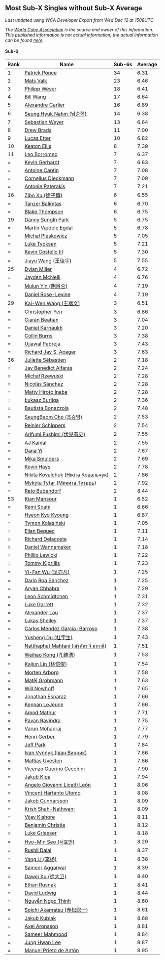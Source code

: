 ## Most Sub-X Singles without Sub-X Average

*Last updated using WCA Developer Export from Wed Dec 12 at 1508UTC*

*The [World Cube Association](https://www.worldcubeassociation.org) is the source and owner of this information. This published information is not actual information, the actual information can be found [here](https://www.worldcubeassociation.org/results).*

#### Sub-6


|Rank|Name|Sub-6s|Average|  
|--|--|--|--|  
|1|[Patrick Ponce](https://www.worldcubeassociation.org/persons/2012PONC02)|34|6.31|  
|2|[Mats Valk](https://www.worldcubeassociation.org/persons/2007VALK01)|23|6.46|  
|3|[Philipp Weyer](https://www.worldcubeassociation.org/persons/2010WEYE01)|18|6.41|  
|4|[Bill Wang](https://www.worldcubeassociation.org/persons/2010WANG68)|17|6.64|  
|5|[Alexandre Carlier](https://www.worldcubeassociation.org/persons/2012CARL03)|16|6.89|  
|6|[Seung Hyuk Nahm (남승혁)](https://www.worldcubeassociation.org/persons/2013NAHM01)|14|6.38|  
|7|[Sebastian Weyer](https://www.worldcubeassociation.org/persons/2010WEYE02)|13|6.64|  
|8|[Drew Brads](https://www.worldcubeassociation.org/persons/2010BRAD01)|11|7.00|  
|9|[Lucas Etter](https://www.worldcubeassociation.org/persons/2011ETTE01)|10|6.82|  
|10|[Keaton Ellis](https://www.worldcubeassociation.org/persons/2012ELLI01)|8|7.39|  
|11|[Leo Borromeo](https://www.worldcubeassociation.org/persons/2015BORR01)|7|6.37|  
|=|[Kevin Gerhardt](https://www.worldcubeassociation.org/persons/2013GERH01)|7|6.83|  
|=|[Antoine Cantin](https://www.worldcubeassociation.org/persons/2010CANT02)|7|7.08|  
|=|[Cornelius Dieckmann](https://www.worldcubeassociation.org/persons/2009DIEC01)|7|7.09|  
|=|[Antonie Paterakis](https://www.worldcubeassociation.org/persons/2012PATE01)|7|7.21|  
|16|[Zibo Xu (徐子博)](https://www.worldcubeassociation.org/persons/2014XUZI01)|6|6.55|  
|=|[Tanzer Balimtas](https://www.worldcubeassociation.org/persons/2013BALI01)|6|6.70|  
|=|[Blake Thompson](https://www.worldcubeassociation.org/persons/2010THOM03)|6|6.75|  
|19|[Danny SungIn Park](https://www.worldcubeassociation.org/persons/2015PARK13)|5|6.75|  
|=|[Martin Vædele Egdal](https://www.worldcubeassociation.org/persons/2013EGDA02)|5|6.78|  
|=|[Michał Pleskowicz](https://www.worldcubeassociation.org/persons/2009PLES01)|5|7.05|  
|=|[Luke Tycksen](https://www.worldcubeassociation.org/persons/2012TYCK01)|5|7.21|  
|=|[Kevin Costello III](https://www.worldcubeassociation.org/persons/2012COST01)|5|7.30|  
|=|[Jiayu Wang (王佳宇)](https://www.worldcubeassociation.org/persons/2010WANG53)|5|7.55|  
|25|[Dylan Miller](https://www.worldcubeassociation.org/persons/2015MILL01)|4|6.72|  
|=|[Jayden McNeill](https://www.worldcubeassociation.org/persons/2012MCNE01)|4|6.76|  
|=|[Mulun Yin (阴目仑)](https://www.worldcubeassociation.org/persons/2009YINM01)|4|7.19|  
|=|[Daniel Rose-Levine](https://www.worldcubeassociation.org/persons/2015ROSE01)|4|7.19|  
|29|[Kai-Wen Wang (王楷文)](https://www.worldcubeassociation.org/persons/2015WANG09)|3|6.51|  
|=|[Christopher Yen](https://www.worldcubeassociation.org/persons/2016YENC01)|3|6.86|  
|=|[Ciarán Beahan](https://www.worldcubeassociation.org/persons/2012BEAH01)|3|7.04|  
|=|[Daniel Karnaukh](https://www.worldcubeassociation.org/persons/2014KARN02)|3|7.20|  
|=|[Collin Burns](https://www.worldcubeassociation.org/persons/2010BURN01)|3|7.38|  
|=|[Ujjawal Pabreja](https://www.worldcubeassociation.org/persons/2015PABR01)|3|7.43|  
|=|[Richard Jay S. Apagar](https://www.worldcubeassociation.org/persons/2010APAG01)|3|7.63|  
|36|[Juliette Sébastien](https://www.worldcubeassociation.org/persons/2014SEBA01)|2|7.18|  
|=|[Jay Benedict Alfaras](https://www.worldcubeassociation.org/persons/2009ALFA01)|2|7.24|  
|=|[Michał Rzewuski](https://www.worldcubeassociation.org/persons/2014RZEW01)|2|7.28|  
|=|[Nicolás Sánchez](https://www.worldcubeassociation.org/persons/2015SANC11)|2|7.28|  
|=|[Matty Hiroto Inaba](https://www.worldcubeassociation.org/persons/2016INAB01)|2|7.28|  
|=|[Łukasz Burliga](https://www.worldcubeassociation.org/persons/2013BURL01)|2|7.36|  
|=|[Bautista Bonazzola](https://www.worldcubeassociation.org/persons/2014BONA02)|2|7.48|  
|=|[SeungBeom Cho (조승범)](https://www.worldcubeassociation.org/persons/2012CHOS01)|2|7.53|  
|=|[Reinier Schippers](https://www.worldcubeassociation.org/persons/2010SCHI01)|2|7.54|  
|=|[Arifumi Fushimi (伏見有史)](https://www.worldcubeassociation.org/persons/2009FUSH01)|2|7.55|  
|=|[AJ Kamal](https://www.worldcubeassociation.org/persons/2016KAMA04)|2|7.55|  
|=|[Dana Yi](https://www.worldcubeassociation.org/persons/2010YIDA01)|2|7.67|  
|=|[Mika Smulders](https://www.worldcubeassociation.org/persons/2016SMUL01)|2|7.69|  
|=|[Kevin Hays](https://www.worldcubeassociation.org/persons/2009HAYS01)|2|7.78|  
|=|[Nikita Kovalchuk (Нікіта Ковальчук)](https://www.worldcubeassociation.org/persons/2015KOVA07)|2|7.86|  
|=|[Mykyta Tytar (Микита Титарь)](https://www.worldcubeassociation.org/persons/2014TYTA02)|2|7.92|  
|=|[Reto Bubendorf](https://www.worldcubeassociation.org/persons/2012BUBE01)|2|8.44|  
|53|[Kian Mansour](https://www.worldcubeassociation.org/persons/2015MANS03)|1|6.52|  
|=|[Rami Sbahi](https://www.worldcubeassociation.org/persons/2011SBAH01)|1|6.66|  
|=|[Hyeon Kyo Kyoung](https://www.worldcubeassociation.org/persons/2013KYOU01)|1|6.87|  
|=|[Tymon Kolasiński](https://www.worldcubeassociation.org/persons/2016KOLA02)|1|7.05|  
|=|[Elian Beguec](https://www.worldcubeassociation.org/persons/2014BEGU01)|1|7.11|  
|=|[Richard Delacoste](https://www.worldcubeassociation.org/persons/2015DELA05)|1|7.14|  
|=|[Daniel Wannamaker](https://www.worldcubeassociation.org/persons/2011WANN01)|1|7.18|  
|=|[Phillip Lewicki](https://www.worldcubeassociation.org/persons/2012LEWI01)|1|7.22|  
|=|[Tommy Kiprillis](https://www.worldcubeassociation.org/persons/2014KIPR01)|1|7.23|  
|=|[Yi-Fan Wu (吳亦凡)](https://www.worldcubeassociation.org/persons/2010WUIF01)|1|7.25|  
|=|[Dario Roa Sánchez](https://www.worldcubeassociation.org/persons/2011SANC02)|1|7.25|  
|=|[Aryan Chhabra](https://www.worldcubeassociation.org/persons/2015CHHA03)|1|7.29|  
|=|[Leon Schmidtchen](https://www.worldcubeassociation.org/persons/2010SCHM01)|1|7.31|  
|=|[Luke Garrett](https://www.worldcubeassociation.org/persons/2017GARR05)|1|7.32|  
|=|[Alexander Lau](https://www.worldcubeassociation.org/persons/2011LAUA01)|1|7.37|  
|=|[Lukas Shelley](https://www.worldcubeassociation.org/persons/2016SHEL03)|1|7.37|  
|=|[Carlos Méndez García-Barroso](https://www.worldcubeassociation.org/persons/2010GARC02)|1|7.38|  
|=|[Yusheng Du (杜宇生)](https://www.worldcubeassociation.org/persons/2015DUYU01)|1|7.43|  
|=|[Natthaphat Mahtani (ณัฐภัทร จี มาทานี)](https://www.worldcubeassociation.org/persons/2011MAHT02)|1|7.51|  
|=|[Weihao Kong (孔维浩)](https://www.worldcubeassociation.org/persons/2017KONG05)|1|7.53|  
|=|[Kaijun Lin (林恺俊)](https://www.worldcubeassociation.org/persons/2013LINK01)|1|7.54|  
|=|[Morten Arborg](https://www.worldcubeassociation.org/persons/2010ARBO01)|1|7.58|  
|=|[Matěj Grohmann](https://www.worldcubeassociation.org/persons/2015GROH02)|1|7.63|  
|=|[Will Newhoff](https://www.worldcubeassociation.org/persons/2015NEWH01)|1|7.65|  
|=|[Jonathan Esparaz](https://www.worldcubeassociation.org/persons/2013ESPA01)|1|7.66|  
|=|[Kennan LeJeune](https://www.worldcubeassociation.org/persons/2013LEJE03)|1|7.66|  
|=|[Amod Mathur](https://www.worldcubeassociation.org/persons/2013MATH01)|1|7.71|  
|=|[Pavan Ravindra](https://www.worldcubeassociation.org/persons/2013RAVI06)|1|7.75|  
|=|[Varun Mohanraj](https://www.worldcubeassociation.org/persons/2015MOHA10)|1|7.77|  
|=|[Henri Gerber](https://www.worldcubeassociation.org/persons/2014GERB01)|1|7.79|  
|=|[Jeff Park](https://www.worldcubeassociation.org/persons/2015PARK08)|1|7.84|  
|=|[Ivan Vynnyk (Іван Винник)](https://www.worldcubeassociation.org/persons/2010VYNN01)|1|7.86|  
|=|[Mattias Uvesten](https://www.worldcubeassociation.org/persons/2013UVES01)|1|7.86|  
|=|[Vicenzo Guerino Cecchini](https://www.worldcubeassociation.org/persons/2015CECC01)|1|7.90|  
|=|[Jakub Kipa](https://www.worldcubeassociation.org/persons/2010KIPA01)|1|7.94|  
|=|[Angelo Giovanni Licetti León](https://www.worldcubeassociation.org/persons/2013LEON05)|1|8.06|  
|=|[Vincent Hartanto Utomo](https://www.worldcubeassociation.org/persons/2010UTOM01)|1|8.08|  
|=|[Jakob Gunnarsson](https://www.worldcubeassociation.org/persons/2015GUNN01)|1|8.09|  
|=|[Krish Shah-Nathwani](https://www.worldcubeassociation.org/persons/2015SHAH09)|1|8.09|  
|=|[Vijay Kishore](https://www.worldcubeassociation.org/persons/2012KISH03)|1|8.11|  
|=|[Benjamin Christie](https://www.worldcubeassociation.org/persons/2014CHRI04)|1|8.12|  
|=|[Luke Griesser](https://www.worldcubeassociation.org/persons/2015GRIE02)|1|8.18|  
|=|[Hyo-Min Seo (서효민)](https://www.worldcubeassociation.org/persons/2013SEOH01)|1|8.29|  
|=|[Rushil Dalal](https://www.worldcubeassociation.org/persons/2014DALA03)|1|8.37|  
|=|[Yang Li (李扬)](https://www.worldcubeassociation.org/persons/2012LIYA01)|1|8.38|  
|=|[Sameer Aggarwal](https://www.worldcubeassociation.org/persons/2017AGGA01)|1|8.39|  
|=|[Dawei Xu (徐大卫)](https://www.worldcubeassociation.org/persons/2014XUDA01)|1|8.40|  
|=|[Ethan Rusnak](https://www.worldcubeassociation.org/persons/2015RUSN01)|1|8.41|  
|=|[David Ludwig](https://www.worldcubeassociation.org/persons/2013LUDW01)|1|8.44|  
|=|[Nguyễn Ngọc Thịnh](https://www.worldcubeassociation.org/persons/2010NGUY33)|1|8.60|  
|=|[Soichi Akamatsu (赤松聡一)](https://www.worldcubeassociation.org/persons/2012AKAM01)|1|8.61|  
|=|[Jakub Kubiak](https://www.worldcubeassociation.org/persons/2014KUBI02)|1|8.68|  
|=|[Axel Aronsson](https://www.worldcubeassociation.org/persons/2015ARON01)|1|8.81|  
|=|[Sameer Mahmood](https://www.worldcubeassociation.org/persons/2013MAHM02)|1|8.84|  
|=|[Jung Hwan Lee](https://www.worldcubeassociation.org/persons/2015LEEJ05)|1|8.87|  
|=|[Manuel Prieto de Antón](https://www.worldcubeassociation.org/persons/2015ANTO04)|1|8.95|  

